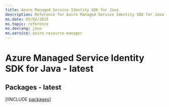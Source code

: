 ```yaml
---
title: Azure Managed Service Identity SDK for Java
description: Reference for Azure Managed Service Identity SDK for Java
ms.date: 05/02/2025
ms.topic: reference
ms.devlang: java
ms.service: azure-resource-manager
---
```

# Azure Managed Service Identity SDK for Java - latest
## Packages - latest
[!INCLUDE [packages](managed-service-identity-index.md)]